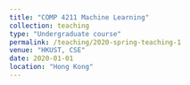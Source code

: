 ```yaml
---
title: "COMP 4211 Machine Learning"
collection: teaching
type: "Undergraduate course"
permalink: /teaching/2020-spring-teaching-1
venue: "HKUST, CSE"
date: 2020-01-01
location: "Hong Kong"
---
```

